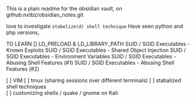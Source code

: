This is a plain readme for the obsidian vault, on github:nxtbz/obsidian_notes.git 

love to investigate 
`stabelize(d) shell technique`
Have seen python and php versions, 


TO LEARN
[] LD_PRELOAD & LD_LIBRARY_PATH 
SUID / SGID Executables - Known Exploits
SUID / SGID Executables - Shared Object Injection
SUID / SGID Executables - Environment Variables
SUID / SGID Executables - Abusing Shell Features (#1)
SUID / SGID Executables - Abusing Shell Features (#2) 

[ ] VIM 
[ ] tmux (sharing sessions over different terminals)
[ ] stabalized shell techniques  
[ ] customizing shells / quake / gnome on Kali 

